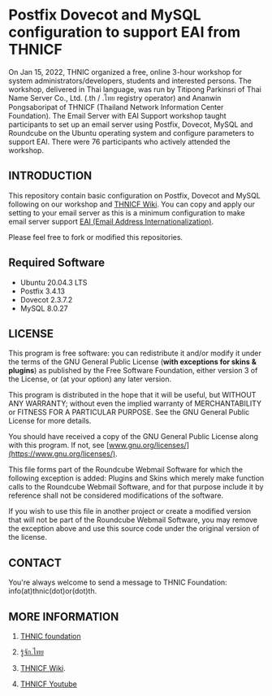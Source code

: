 # Postfix Dovecot and MySQL configuration to support EAI from THNICF
On Jan 15, 2022, THNIC organized a free, online 3-hour workshop for system administrators/developers, students and interested persons. The workshop, delivered in Thai language, was run by Titipong Parkinsri of Thai Name Server Co., Ltd. (.th / .ไทย registry operator) and Ananwin Pongsaboripat of THNICF (Thailand Network Information Center Foundation). The Email Server with EAI Support workshop taught participants to set up an email server using Postfix, Dovecot, MySQL and Roundcube on the Ubuntu operating system and configure parameters to support EAI. There were 76 participants who actively attended the workshop.

INTRODUCTION
------------
This repository contain basic configuration on Postfix, Dovecot and MySQL following on our workshop and [THNICF Wiki](https://wiki.thnic.or.th/th/%E0%B8%84%E0%B8%B9%E0%B9%88%E0%B8%A1%E0%B8%B7%E0%B8%AD%E0%B8%81%E0%B8%B2%E0%B8%A3%E0%B8%9E%E0%B8%B1%E0%B8%92%E0%B8%99%E0%B8%B2_EAI_Mail_Server_%E0%B8%9A%E0%B8%99_Ubuntu_20). You can copy and apply our setting to your email server as this is a minimum configuration to make email server support [EAI (Email Address Internationalization)](https://xn--12cn4frcvb5f.xn--o3cw4h/%e0%b8%8a%e0%b8%b7%e0%b9%88%e0%b8%ad%e0%b8%ad%e0%b8%b5%e0%b9%80%e0%b8%a1%e0%b8%a5%e0%b8%a0%e0%b8%b2%e0%b8%a9%e0%b8%b2%e0%b9%84%e0%b8%97%e0%b8%a2-eai/).

Please feel free to fork or modified this repositories.


Required Software
-----------------
- Ubuntu 20.04.3 LTS
- Postfix 3.4.13
- Dovecot 2.3.7.2
- MySQL 8.0.27

LICENSE
-------
This program is free software: you can redistribute it and/or modify
it under the terms of the GNU General Public License (**with exceptions
for skins & plugins**) as published by the Free Software Foundation,
either version 3 of the License, or (at your option) any later version.

This program is distributed in the hope that it will be useful,
but WITHOUT ANY WARRANTY; without even the implied warranty of
MERCHANTABILITY or FITNESS FOR A PARTICULAR PURPOSE. See the
GNU General Public License for more details.

You should have received a copy of the GNU General Public License
along with this program. If not, see [www.gnu.org/licenses/](https://www.gnu.org/licenses/).

This file forms part of the Roundcube Webmail Software for which the
following exception is added: Plugins and Skins which merely make
function calls to the Roundcube Webmail Software, and for that purpose
include it by reference shall not be considered modifications of
the software.

If you wish to use this file in another project or create a modified
version that will not be part of the Roundcube Webmail Software, you
may remove the exception above and use this source code under the
original version of the license.

CONTACT
-------
You're always welcome to send a message to THNIC Foundation:
info(at)thnic(dot)or(dot)th.

MORE INFORMATION
----------------
1. [THNIC foundation](https://xn--42cl2bj2hxbd2g.xn--12cfi8ixb8l.xn--o3cw4h/)

2. [รู้จัก.ไทย](https://xn--12cn4frcvb5f.xn--o3cw4h/)

3. [THNICF Wiki](https://wiki.thnic.or.th/th/%E0%B8%84%E0%B8%B9%E0%B9%88%E0%B8%A1%E0%B8%B7%E0%B8%AD%E0%B8%81%E0%B8%B2%E0%B8%A3%E0%B8%9E%E0%B8%B1%E0%B8%92%E0%B8%99%E0%B8%B2_EAI_Mail_Server_%E0%B8%9A%E0%B8%99_Ubuntu_20). 

4. [THNICF Youtube](https://www.youtube.com/user/thnicf)
